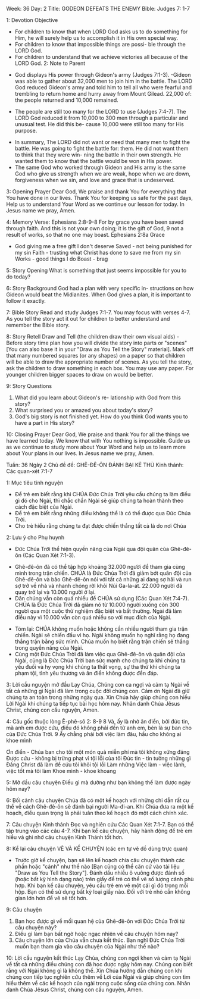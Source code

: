 Week: 36
Day: 2
Title:  GODEON DEFEATS THE ENEMY
Bible: Judges 7: 1-7

1: Devotion Objective
- For children to know that when LORD God asks us to do something for Him, he will surely help us to accomplish it in His own special way.
- For children to know that impossible things are possi- ble through the LORD God.
- For children to understand that we achieve victories all because of the LORD God.
2: Note to Parent
* God displays His power through Gideon's army (Judges 7:1-3).
-Gideon was able to gather about 32,000 men to join him in the battle. The LORD God reduced Gideon's army and told him to tell all who were fearful and trembling to return home and hurry away from Mount Gilead. 22,000 of: the people returned and 10,000 remained.
- The people are still too many for the LORD to use (Judges 7:4-7). The LORD God reduced it from 10,000 to 300 men through a particular and unusual test. He did this be- cause 10,000 were still too many for His purpose.
* In summary, The LORD did not want or need that many men to fight the battle. He was going to fight the battle for: them. He did not want them to think that they were win- ning the battle in their own strength. He wanted them to know that the battle would be won in His power.
* The same God who worked through Gideon and His army is the same God who give us strength when we are weak, hope when we are down, forgiveness when we sin, and love and grace that is undeserved.

3: Opening Prayer
Dear God, We praise and thank You for everything that You have done in our lives. Thank You for keeping us safe for the past days, Help us to understand Your Word as we continue our lesson for today. In Jesus name we pray, Amen.

4: Memory Verse:
Ephesians 2:8-9-8 For by grace you have been saved through faith. And this is not your own doing; it is the gift of God, 9 not a result of works, so that no one may boast. Ephesians 2:8a Grace
- God giving me a free gift I don't deserve
Saved - not being punished for my sin
Faith - trusting what Christ has done to save me from my sin
Works - good things I do
Boast - brag

5: Story Opening
What is something that just seems impossible for you to do today?

6: Story Background
God had a plan with very specific in- structions on how Gideon would beat the Midianites. When God gives a plan, it is important to follow it exactly.

7: Bible Story
 Read and study Judges 7:1-7. You may focus with verses 4-7. As you tell the story act it out for children to better understand and remember the Bible story.

8: Story Retell
Draw and Tell (the children draw their own visual aids) - Before story time plan how you will divide the story into parts or "scenes" [You can also base it in your "Draw as You Tell the Story" material]. Mark off that many numbered squares (or any shapes) on a paper so that children will be able to draw the appropriate number of scenes. As you tell the story, ask the children to draw something in each box. You may use any paper. For younger children bigger spaces to draw on would be better.

9: Story Questions
1. What did you learn about Gideon's re- lationship with God from this story?
2. What surprised you or amazed you about today's story?
3. God's big story is not finished yet. How do you think God wants you to have a part in His story?

10: Closing Prayer
Dear God, We praise and thank You for all the things we have learned today. We know that with You nothing is impossible. Guide us as we continue to study more about Your Word and help us to learn more about Your plans in our lives. In Jesus name we pray, Amen.

Tuần: 36
Ngày 2
Chủ đề đề: GHÊ-ĐÊ-ÔN ĐÁNH BẠI KẺ THÙ
Kinh thánh: Các quan-xét 7:1-7

1: Mục tiêu tĩnh nguyện
- Để trẻ em biết rằng khi CHÚA Đức Chúa Trời yêu cầu chúng ta làm điều gì đó cho Ngài, thì chắc chắn Ngài sẽ giúp chúng ta hoàn thành theo cách đặc biệt của Ngài.
- Để trẻ em biết rằng những điều không thể là có thể được qua Đức Chúa Trời.
- Cho trẻ hiểu rằng chúng ta đạt được chiến thắng tất cả là do nơi Chúa

2: Lưu ý cho Phụ huynh
* Đức Chúa Trời thể hiện quyền năng của Ngài qua đội quân của Ghê-đê-ôn (Các Quan Xét 7:1-3).
- Ghê-đê-ôn đã có thể tập hợp khoảng 32.000 người để tham gia cùng mình trong trận chiến. CHÚA là Đức Chúa Trời đã giảm bớt quân đội của Ghê-đê-ôn và bảo Ghê-đê-ôn nói với tất cả những ai đang sợ hãi và run sợ trở về nhà và nhanh chóng rời khỏi Núi Ga-la-át. 22.000 người đã quay trở lại và 10.000 người ở lại.
- Dân chúng vẫn còn quá nhiều để CHÚA sử dụng (Các Quan Xét 7:4-7). CHÚA là Đức Chúa Trời đã giảm nó từ 10.000 người xuống còn 300 người qua một cuộc thử nghiệm đặc biệt và bất thường. Ngài đã làm điều này vì 10.000 vẫn còn quá nhiều so với mục đích của Ngài.
* Tóm lại: CHÚA không muốn hoặc không cần nhiều người tham gia trận chiến. Ngài sẽ chiến đấu vì họ. Ngài không muốn họ nghĩ rằng họ đang thắng trận bằng sức mình. Chúa muốn họ biết rằng trận chiến sẽ thắng trong quyền năng của Ngài.
* Cùng một Đức Chúa Trời đã làm việc qua Ghê-đê-ôn và quân đội của Ngài, cũng là Đức Chúa Trời ban sức mạnh cho chúng ta khi chúng ta yếu đuối và hy vọng khi chúng ta thất vọng, sự tha thứ khi chúng ta phạm tội, tình yêu thương và ân điển không được đền đáp.

3: Lời cầu nguyện mở đầu
Lạy Chúa, Chúng con ca ngợi và cảm tạ Ngài về tất cả những gì Ngài đã làm trong cuộc đời chúng con. Cảm ơn Ngài đã giữ chúng ta an toàn trong những ngày qua. Xin Chúa hãy giúp chúng con hiểu Lời Ngài khi chúng ta tiếp tục bài học hôm nay. Nhân danh Chúa Jêsus Christ, chúng con cầu nguyện, Amen.

4: Câu gốc thuộc lòng
Ê-phê-sô 2: 8-9
 8 Vả, ấy là nhờ ân điển, bởi đức tin, mà anh em được cứu, điều đó không phải đến từ anh em, bèn là sự ban cho của Đức Chúa Trời. 9 Ấy chẳng phải bởi việc làm đâu, hầu cho không ai khoe mình

Ơn điển - Chúa ban cho tôi một món quà miễn phí mà tôi không xứng đáng
Được cứu - không bị trừng phạt vì tội lỗi của tôi
Đức tin - tin tưởng những gì Đấng Christ đã làm để cứu tôi khỏi tội lỗi Làm những Việc làm - việc lành, việc tốt mà tôi làm
Khoe mình - khoe khoang


5: Mở đầu câu chuyện
Điều gì mà dường như bạn không thể làm được ngày hôm nay?

6: Bối cảnh câu chuyện
Chúa đã có một kế hoạch với những chỉ dẫn rất cụ thể về cách Ghê-đê-ôn sẽ đánh bại người Ma-đi-an. Khi Chúa đưa ra một kế hoạch, điều quan trọng là phải tuân theo kế hoạch đó một cách chính xác.

7: Câu chuyện Kinh thánh
 Đọc và nghiên cứu Các Quan Xét 7:1-7. Bạn có thể tập trung vào các câu 4-7. Khi bạn kể câu chuyện, hãy hành động để trẻ em hiểu và ghi nhớ câu chuyện Kinh Thánh tốt hơn.

8: Kể lại câu chuyện
VẼ VÀ KỂ CHUYỆN
 (các em tự vẽ đồ dùng trực quan)
- Trước giờ kể chuyện, bạn sẽ lên kế hoạch chia câu chuyện thành các phần hoặc "cảnh" như thế nào [Bạn cũng có thể căn cứ vào tài liệu "Draw as You Tell the Story"]. Đánh dấu nhiều ô vuông được đánh số (hoặc bất kỳ hình dạng nào) trên giấy để trẻ có thể vẽ số lượng cảnh phù hợp. Khi bạn kể câu chuyện, yêu cầu trẻ em vẽ một cái gì đó trong mỗi hộp. Bạn có thể sử dụng bất kỳ loại giấy nào. Đối với trẻ nhỏ cần không gian lớn hơn để vẽ sẽ tốt hơn.

9: Câu chuyện
1. Bạn học được gì về mối quan hệ của Ghê-đê-ôn với Đức Chúa Trời từ câu chuyện này?
2. Điều gì làm bạn bất ngờ hoặc ngạc nhiên về câu chuyện hôm nay?
3. Câu chuyện lớn của Chúa vẫn chưa kết thúc. Bạn nghĩ Đức Chúa Trời muốn bạn tham gia vào câu chuyện của Ngài như thế nào?

10: Lời cầu nguyện kết thúc
Lạy Chúa, chúng con ngợi khen và cảm tạ Ngài về tất cả những điều chúng con đã học được ngày hôm nay. Chúng con biết rằng với Ngài không gì là không thể. Xin Chúa hướng dẫn chúng con khi chúng con tiếp tục nghiên cứu thêm về Lời của Ngài và giúp chúng con tìm hiểu thêm về các kế hoạch của ngài trong cuộc sống của chúng con. Nhân danh Chúa Jêsus Christ, chúng con cầu nguyện, Amen.